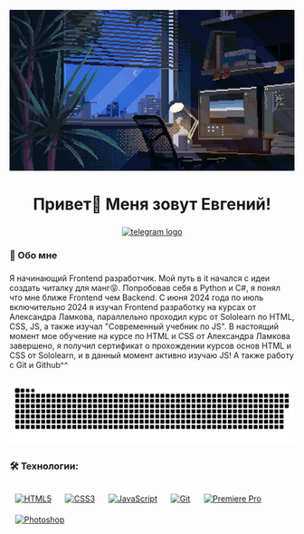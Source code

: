 <br clear="both">

<div align="center">
  <img src="https://github.com/AogirisJef/AogirisJef/blob/main/Assets/74635989b770a38189fff31a8ef152ea.gif"/>
</div>

###

<h1 align="center">Привет👋 Меня зовут Евгений!</h1>

###

<div align="center">
  <a href="https://t.me/AogirisJef" target="_blank">
    <img src="https://img.shields.io/static/v1?message=Telegram&logo=telegram&label=&color=2CA5E0&logoColor=white&labelColor=&style=for-the-badge" height="25" alt="telegram logo"  />
  </a>
</div>

###

<h3 align="left">👀  Обо мне</h3>

###

<p align="left">Я начинающий Frontend разработчик. Мой путь в it начался с идеи создать читалку для манг😝. Попробовав себя в Python и C#, я понял что мне ближе Frontend чем Backend. С июня 2024 года по июль включительно 2024 я изучал Frontend разработку на курсах от Александра Ламкова, параллельно проходил курс от Sololearn по HTML, CSS, JS, а также изучал "Современный учебник по JS". В настоящий момент мое обучение на курсе по HTML и CSS от Александра Ламкова завершено, я получил сертификат о прохождении курсов основ HTML и CSS от Sololearn, и в данный момент активно изучаю JS! А также работу с Git и Github^^</p>

###

<p align="center">
 <img width="600" src="https://github.com/AogirisJef/AogirisJef/blob/main/Assets/github-snake.svg" alt="snake"/>
</p>

###

<h3 align="left">🛠 Технологии:</h3>

###

<div align="left">
  <a href="https://en.wikipedia.org/wiki/HTML5" target="_blank"><img style="margin: 10px" src="https://profilinator.rishav.dev/skills-assets/html5-original-wordmark.svg" alt="HTML5" height="50" /></a>  
  <a href="https://www.w3schools.com/css/" target="_blank"><img style="margin: 10px" src="https://profilinator.rishav.dev/skills-assets/css3-original-wordmark.svg" alt="CSS3" height="50" /></a>  
  <a href="https://www.javascript.com/" target="_blank"><img style="margin: 10px" src="https://profilinator.rishav.dev/skills-assets/javascript-original.svg" alt="JavaScript" height="50" /></a>  
  <a href="https://github.com/" target="_blank"><img style="margin: 10px" src="https://profilinator.rishav.dev/skills-assets/git-scm-icon.svg" alt="Git" height="50" /></a>
  <a href="https://www.adobe.com/in/products/premiere.html" target="_blank"><img style="margin: 10px" src="https://profilinator.rishav.dev/skills-assets/adobepremierepro.png" alt="Premiere Pro" height="50" /></a>  
  <a href="https://www.adobe.com/in/products/photoshop.html" target="_blank"><img style="margin: 10px" src="https://profilinator.rishav.dev/skills-assets/photoshop-plain.svg" alt="Photoshop" height="50" /></a>  
</div>

###
